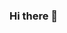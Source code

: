 ### Hi there 👋
 
<!--
**smitkaranjia/smitkaranjia** is a ✨ _special_ ✨ repository because its `README.md` (this file) appears on your GitHub profile.
